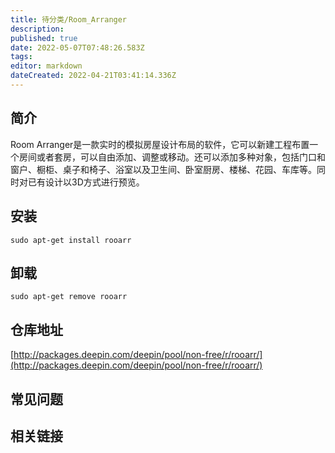 ```yaml
---
title: 待分类/Room_Arranger
description: 
published: true
date: 2022-05-07T07:48:26.583Z
tags: 
editor: markdown
dateCreated: 2022-04-21T03:41:14.336Z
---
```


## 简介

Room Arranger是一款实时的模拟房屋设计布局的软件，它可以新建工程布置一个房间或者套房，可以自由添加、调整或移动。还可以添加多种对象，包括门口和窗户、橱柜、桌子和椅子、浴室以及卫生间、卧室厨房、楼梯、花园、车库等。同时对已有设计以3D方式进行预览。

## 安装

`sudo apt-get install rooarr`

## 卸载

`sudo apt-get remove rooarr`

## 仓库地址

[http://packages.deepin.com/deepin/pool/non-free/r/rooarr/](http://packages.deepin.com/deepin/pool/non-free/r/rooarr/)

## 常见问题

## 相关链接
